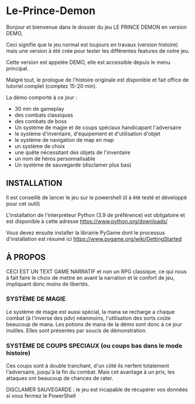 # Le-Prince-Demon

Bonjour et bienvenue dans le dossier du jeu LE PRINCE DEMON en version DEMO,

Ceci signifie que le jeu normal est toujours en travaux (version histoire) mais une version à été crée pour tester les différentes features de notre jeu.

Cette version est appelée DEMO, elle est accessible depuis le menu principal.

Malgré tout, le prologue de l'histoire originale est disponible et fait office de tutoriel complet (comptez 15-20 min).

La démo comporte à ce jour :
- 30 min de gameplay
- des combats classiques
- des combats de boss
- Un système de magie et de coups spéciaux handicapant l'adversaire
- le système d'inventaire, d'équipement et d'utilisation d'objet
- le système de navigation de map en map
- un système de choix
- une quête nécessitant des objets de l'inventaire
- un nom de héros personnalisable
- Un système de sauvegarde (disclamer plus bas)


## INSTALLATION

Il est conseillé de lancer le jeu sur le powershell (il à été testé et développé pour cet outil)

L'installation de l'interpréteur Python (3.9 de préférence) est obligatoire et est disponible à cette adresse https://www.python.org/downloads/

Vous devez ensuite installer la librairie PyGame dont le processus d'installation est résumé ici https://www.pygame.org/wiki/GettingStarted

## À PROPOS

CECI EST UN TEXT GAME NARRATIF et non un RPG classique, ce qui nous à fait faire le choix de mettre en avant la narration et le confort de jeu, impliquant donc moins de libertés.

### SYSTÈME DE MAGIE
Le système de magie est aussi spécial, la mana se recharge a chaque combat (à l'inverse des pdv) néanmoins, l'utilisation des sorts coûte beaucoup de mana.
Les potions de mana de la démo sont donc à ce jour inutiles. Elles sont présentes par soucis de démonstration.

### SYSTÈME DE COUPS SPECIAUX (ou coups bas dans le mode histoire)
Ces coups sont à double tranchant, d'un côté ils nerfent totalement l'adversaire, jusqu'à la fin du combat.
Mais cet avantage à un prix, les attaques ont beaucoup de chances de rater.

DISCLAMER SAUVEGARDE : le jeu est incapable de récupérer vos données si vous fermez le PowerShell
